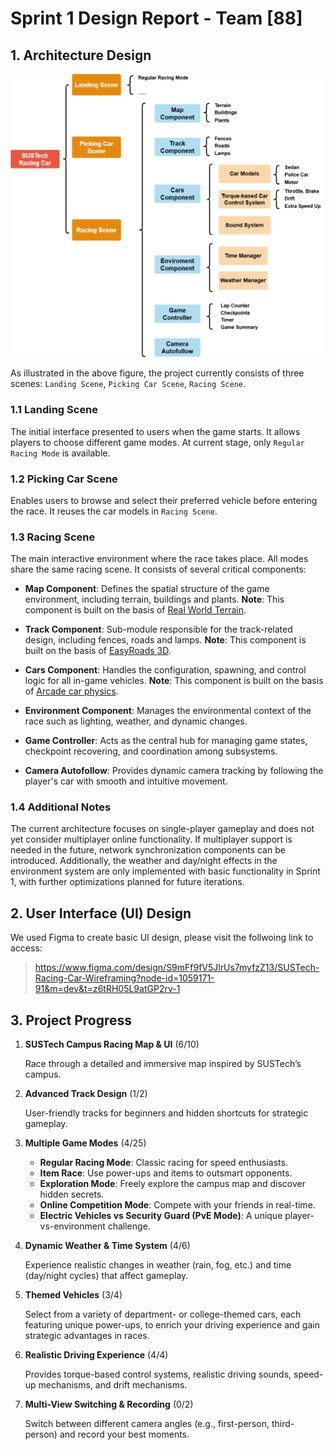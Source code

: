 # Sprint 1 Design Report - Team [88]

<!-- Replace [teamID] with your team number, e.g., Team01 -->

<!-- Example: # Sprint 1 Design Report - Team01 -->

## 1. Architecture Design

![](resource/Architecture.png)

<!-- Ensure this architecture diagram (e.g., architecture_diagram.png) has been uploaded to the images/ folder in your GitHub repository -->

<!-- If the image filename or path differs, modify accordingly, e.g., ![Project Architecture Diagram](images/your_architecture_diagram.jpg) -->

<!-- AI-generated-content  -->
<!-- tool: ChatGPT -->
<!-- version: 4o -->
  
As illustrated in the above figure, the project currently consists of three scenes: `Landing Scene`, `Picking Car Scene`, `Racing Scene`.
### 1.1 Landing Scene 
The initial interface presented to users when the game starts. It allows players to choose different game modes. At current stage, only `Regular Racing Mode` is available.

### 1.2 Picking Car Scene  
Enables users to browse and select their preferred vehicle before entering the race. It reuses the car models in `Racing Scene`.

### 1.3 Racing Scene  
The main interactive environment where the race takes place. All modes share the same racing scene. It consists of several critical components:

- **Map Component**: Defines the spatial structure of the game environment, including terrain, buildings and plants. **Note**: This component is built on the basis of [Real World Terrain](https://assetstore.unity.com/packages/tools/terrain/real-world-terrain-8752).

- **Track Component**: Sub-module responsible for the track-related design, including fences, roads and lamps. **Note**: This component is built on the basis of [EasyRoads 3D](https://www.easyroads3d.com/).

- **Cars Component**: Handles the configuration, spawning, and control logic for all in-game vehicles. **Note**: This component is built on the basis of [Arcade car physics](https://assetstore.unity.com/packages/tools/physics/arcade-car-physics-119484).

- **Environment Component**: Manages the environmental context of the race such as lighting, weather, and dynamic changes.

- **Game Controller**: Acts as the central hub for managing game states, checkpoint recovering, and coordination among subsystems.

- **Camera Autofollow**: Provides dynamic camera tracking by following the player's car with smooth and intuitive movement.

### 1.4 Additional Notes  
The current architecture focuses on single-player gameplay and does not yet consider multiplayer online functionality. If multiplayer support is needed in the future, network synchronization components can be introduced. Additionally, the weather and day/night effects in the environment system are only implemented with basic functionality in Sprint 1, with further optimizations planned for future iterations.

<!-- Modify the architecture type (e.g., MVC, client-server architecture) based on your project's actual situation -->

<!-- Update the component list and their functional descriptions, e.g.: -->

<!-- - **Input Manager**: Handles keyboard and mouse input -->

<!-- - **Physics Engine**: Simulates vehicle movement -->

<!-- Describe how components interact, e.g., via API calls or message passing -->


<!-- Add other relevant notes, e.g.: -->

<!-- - The current architecture is not optimized for mobile performance and may be adjusted in the future -->

<!-- - Certain modules (e.g., AI system) will be implemented in Sprint 2 -->

## 2. User Interface (UI) Design

We used Figma to create basic UI design, please visit the follwoing link to access:

> https://www.figma.com/design/S9mFf9fV5JlrUs7myfzZ13/SUSTech-Racing-Car-Wireframing?node-id=1059171-91&m=dev&t=z6tRH05L9atGP2rv-1


## 3. Project Progress


1. **SUSTech Campus Racing Map & UI** (6/10)
   
   Race through a detailed and immersive map inspired by SUSTech’s campus.

2. **Advanced Track Design**  (1/2)
   
   User-friendly tracks for beginners and hidden shortcuts for strategic gameplay.

3. **Multiple Game Modes**  (4/25)
   - **Regular Racing Mode**: Classic racing for speed enthusiasts.  
   - **Item Race**: Use power-ups and items to outsmart opponents.  
   - **Exploration Mode**: Freely explore the campus map and discover hidden secrets.  
   - **Online Competition Mode**: Compete with your friends in real-time.  
   - **Electric Vehicles vs Security Guard (PvE Mode)**: A unique player-vs-environment challenge.

4. **Dynamic Weather & Time System**  (4/6)
   
   Experience realistic changes in weather (rain, fog, etc.) and time (day/night cycles) that affect gameplay.

5. **Themed Vehicles** (3/4) 
   
   Select from a variety of department- or college-themed cars, each featuring unique power-ups, to enrich your driving experience and gain strategic advantages in races.

6. **Realistic Driving Experience** (4/4)  
   
   Provides torque-based control systems, realistic driving sounds, speed-up mechanisms, and drift mechanisms.

7. **Multi-View Switching & Recording** (0/2) 
   
   Switch between different camera angles (e.g., first-person, third-person) and record your best moments.